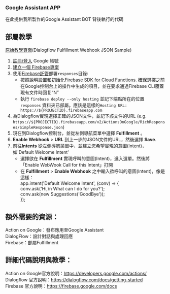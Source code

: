 ### Google Assistant APP  

在此提供我所製作的Google Assistant BOT 背後執行的代碼  

部屬教學  
----  
 [原始教學頁面](https://github.com/dialogflow/fulfillment-webhook-json#setup-instructions)(Dialogflow Fulfillment Webhook JSON Sample)  
   
1. [註冊/登入](https://accounts.google.com/SignUp?hl=en) Google 帳號  
2. [建立一個 Firebase專案](https://console.firebase.google.com/)  
3. 使用[Firebase託管](https://firebase.google.com/docs/hosting/)部署`responses`目錄:  
   + 按照說明[設置和初始化Firebase SDK for Cloud Functions](https://firebase.google.com/docs/functions/get-started#set_up_and_initialize_functions_sdk).   確保選擇之前在Google控制台上的操作中生成的項目，並在要求通過Firebase CLI覆蓋現有文件時回复“N”
   + 執行 `firebase deploy --only hosting` 並記下端點所在的位置 `responses` 資料夾已部屬。應該是這樣的`Hosting URL: https://${PROJECTID}.firebaseapp.com`  
4. 為Dialogflow實現選擇正確的JSON文件，並記下該文件的URL (e.g. `https://${PROJECTID}.firebaseapp.com/v2/ActionsOnGoogle/RichResponses/SimpleResponse.json`)  
5. 現在到Dialogflow控制台，並從左側導航菜單中選擇 **Fulfillment** 。  
6. **Enable Webhook** > **URL** 到上一步的JSON文件的URL，然後選擇 **Save**.  
7. 前往**Intents** 從左側導航菜單中，並建立您希望實現的意圖(Intent)，如'Default Welcome Intent'  
    + 選擇欲在 **Fulfillment** 實現呼叫的意圖(Intent)，進入選單。然後將「Enable WebWook Call for this Intent」打開  
    + 在 **Fulfillment** > **Enable Webhook** 之中輸入欲呼叫的意圖(Intent)，像是這樣：  
         app.intent('Default Welcome Intent', (conv) => {   
                     conv.ask('Hi,\n What can I do for you?');  
                     conv.ask(new Suggestions('GoodBye'));  
                });    
    
額外需要的資源：
-------
Action on Google：發布應用至Google Assistant  
DialogFlow：設計對話與處理回應  
Firebase：部屬Fulfillment  

詳細代碼說明與教學：  
-------
Action on Google官方說明：https://developers.google.com/actions/  
Dialogflow 官方說明：https://dialogflow.com/docs/getting-started  
Firebase 官方說明：https://firebase.google.com/docs  




